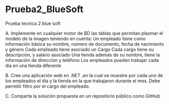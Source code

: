 # Prueba2_BlueSoft
 Prueba tecnica 2 blue soft
 
 A. Implemente en cualquier motor de BD las tablas que permitan plasmar el modelo de la imagen teniendo en cuenta:
Un empleado tiene como información básica su nombre, número de documento, fecha de nacimiento y género
Cada empleado tiene asociado un Cargo
Cada cargo tiene su descripción, y salario asociado
Una tienda además de su nombre, tiene la información de dirección y teléfono
Los empleados pueden trabajar cada día en una tienda diferente

B. Cree una aplicación web en .NET ,en la cual se muestre por cada uno de los empleados el día 
y la tienda en la que trabajaron durante el mes. Debe permitir filtro por el cargo del empleado.

C. Comparta la solución propuesta en un repositorio público como GitHub

